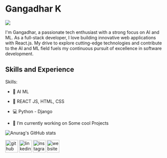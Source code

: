


# Gangadhar K
![](https://komarev.com/ghpvc/?username=Gangadhar24377&color=blue)

I'm Gangadhar, a passionate tech enthusiast with a strong focus on AI and ML. As a full-stack developer, I love building innovative web applications with React.js. My drive to explore cutting-edge technologies and contribute to the AI and ML field fuels my continuous pursuit of excellence in software development.

## Skills and Experience
Skills:
- 🤖 AI ML  
- 📲 REACT JS, HTML, CSS 
- 💻 Python - Django 

- 🔭 I’m currently working on Some cool Projects
  
![Anurag's GitHub stats](https://github-readme-stats.vercel.app/api?username=Gangadhar24377&theme=dark&show_icons=true)


[<img src='https://cdn.jsdelivr.net/npm/simple-icons@3.0.1/icons/github.svg' alt='github' height='40'>](https://github.com/Gangadhar24377)  [<img src='https://cdn.jsdelivr.net/npm/simple-icons@3.0.1/icons/linkedin.svg' alt='linkedin' height='40'>](https://www.linkedin.com/in/gangadhar-kambhamettu/)  [<img src='https://cdn.jsdelivr.net/npm/simple-icons@3.0.1/icons/instagram.svg' alt='instagram' height='40'>](https://www.instagram.com/gangadhark_90/)  [<img src='https://cdn.jsdelivr.net/npm/simple-icons@3.0.1/icons/icloud.svg' alt='website' height='40'>](https://gangadhar24377.github.io/Gangadhar---21BCE7658/index3.html) 
